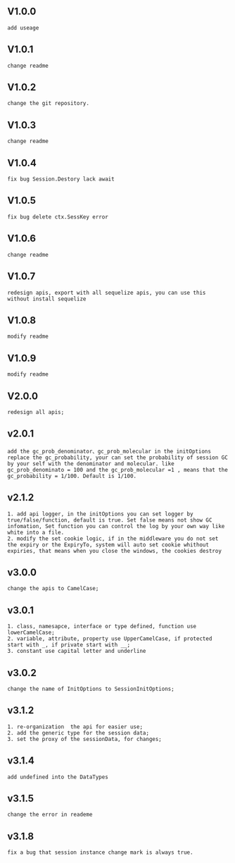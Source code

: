 ## V1.0.0
    add useage
## V1.0.1 
    change readme 
## V1.0.2 
    change the git repository.
## V1.0.3 
    change readme 
## V1.0.4 
    fix bug Session.Destory lack await
## V1.0.5 
    fix bug delete ctx.SessKey error 
## V1.0.6 
    change readme 
## V1.0.7 
    redesign apis, export with all sequelize apis, you can use this without install sequelize
## V1.0.8
    modify readme
## V1.0.9
    modify readme
## V2.0.0
    redesign all apis;
## v2.0.1
    add the gc_prob_denominator、gc_prob_molecular in the initOptions replace the gc_probability, your can set the probability of session GC by your self with the denominator and molecular. like gc_prob_denominato = 100 and the gc_prob_molecular =1 , means that the gc_probability = 1/100. Default is 1/100. 
## v2.1.2
    1. add api logger, in the initOptions you can set logger by true/false/function, default is true. Set false means not show GC infomation, Set function you can control the log by your own way like white into a file.
    2. modify the set cookie logic, if in the middleware you do not set the expiry or the ExpiryTo, system will auto set cookie whithout expiries, that means when you close the windows, the cookies destroy   
## v3.0.0
    change the apis to CamelCase;
## v3.0.1
    1. class, namesapce, interface or type defined, function use lowerCamelCase;
    2. variable, attribute, property use UpperCamelCase, if protected start with _, if private start with __;
    3. constant use capital letter and underline 
## v3.0.2
    change the name of InitOptions to SessionInitOptions;
## v3.1.2
    1. re-organization  the api for easier use;
    2. add the generic type for the session data;
    3. set the proxy of the sessionData, for changes; 
## v3.1.4 
    add undefined into the DataTypes
## v3.1.5
    change the error in reademe
## v3.1.8
    fix a bug that session instance change mark is always true.
